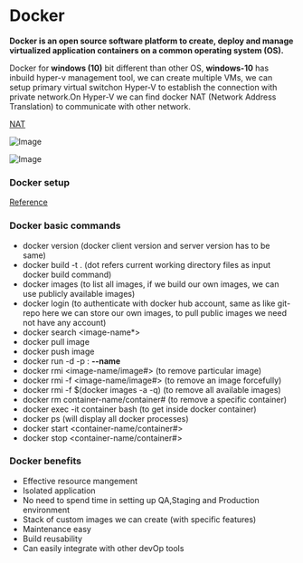 Docker
=======

**Docker is an open source software platform to create, deploy and manage virtualized application containers on a common operating system (OS).**


Docker for **windows (10)** bit different than other OS, **windows-10** has inbuild hyper-v management tool, we can create multiple VMs, we can setup primary virtual switchon Hyper-V to establish the connection with private network.On Hyper-V we can find docker NAT (Network Address Translation) to communicate with other network. 


[NAT](https://www.cisco.com/c/en/us/support/docs/ip/network-address-translation-nat/26704-nat-faq-00.html)

![Image](https://github.com/manichalla/kubernetes-objects/blob/master/docker-images/docker-architecture.png)


![Image](https://github.com/manichalla/kubernetes-objects/blob/master/docker-images/Docker_vs_VM.png)


### Docker setup

[Reference](https://docs.docker.com/docker-for-windows/install/)


### Docker basic commands

* docker version (docker client version and server version has to be same)
* docker build -t <image-name> . (dot refers current working directory files as input docker build command)
* docker images (to list all images, if we build our own images, we can use publicly available images)
* docker login (to authenticate with docker hub account, same as like git-repo here we can store our own images, to pull public images we need not have any account)
* docker search <image-name*>
* docker pull image
* docker push image
* docker run -d -p <external-port>:<container-port> **--name** <container-name> <image-name>
* docker rmi <image-name/image#> (to remove particular image)
* docker rmi -f <image-name/image#> (to remove an image forcefully)
* docker rmi -f $(docker images -a -q) (to remove all available images)
* docker rm container-name/container# (to remove a specific container)
* docker exec -it container bash (to get inside docker container)
* docker ps (will display all docker processes)
* docker start <container-name/container#>
* docker stop <container-name/container#>


### Docker benefits 

* Effective resource mangement 
* Isolated application 
* No need to spend time in setting up QA,Staging and Production environment 
* Stack of custom images we can create (with specific features)
* Maintenance easy
* Build reusability 
* Can easily integrate with other devOp tools
